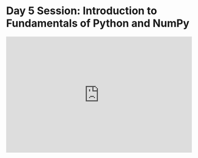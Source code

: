 <h1>Day 5 Session: Introduction to Fundamentals of Python and NumPy</h1>
<iframe width="100%" height="315" src="https://www.youtube.com/embed/lYcz4eCZTvE" title="YouTube video player" frameborder="0" allow="accelerometer; autoplay; clipboard-write; encrypted-media; gyroscope; picture-in-picture" allowfullscreen></iframe>